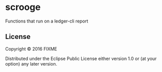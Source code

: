 # scrooge

Functions that run on a ledger-cli report

## License

Copyright © 2016 FIXME

Distributed under the Eclipse Public License either version 1.0 or (at
your option) any later version.
